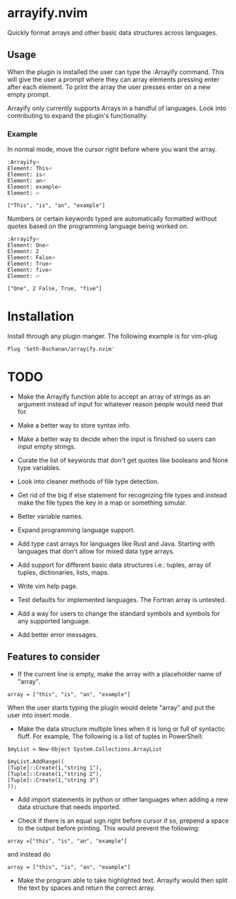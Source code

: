 # arrayify.nvim

Quickly format arrays and other basic data structures across languages.

## Usage

When the plugin is installed the user can type the :Arrayify command. This will
give the user a prompt where they can array elements pressing enter after 
each element. To print the array the user presses enter on a new empty prompt.

Arrayify only currently supports Arrays in a handful of languages. Look into 
contributing to expand the plugin's functionality.
### Example
In normal mode, move the cursor right before where you want the array.
```
:Arrayify⏎
Element: This⏎
Element: is⏎
Element: an⏎
Element: example⏎
Element: ⏎

```
```
["This", "is", "an", "example"]
```
Numbers or certain keywords typed are automatically formatted without quotes 
based on the programming language being worked on.

```
:Arrayify⏎
Element: One⏎
Element: 2
Element: False⏎
Element: True⏎
Element: five⏎
Element: ⏎
```
```
["One", 2 False, True, "five"]
```

# Installation

Install through any plugin manger. The following example is for vim-plug
```
Plug 'Seth-Buchanan/arrayify.nvim'

```

# TODO

* Make the Arrayify function able to accept an array of strings as an argument instead 
of input for whatever reason people would need that for.

* Make a better way to store syntax info.

* Make a better way to decide when the input is finished so users can input
empty strings.

* Curate the list of keywords that don't get quotes like booleans and None type
variables.

* Look into cleaner methods of file type detection.

* Get rid of the big if else statement for recognizing file types and instead
make the file types the key in a map or something simular.

* Better variable names.

* Expand programming language support.

* Add type cast arrays for languages like Rust and Java. Starting with 
languages that don't allow for mixed data type arrays.

* Add support for different basic data structures i.e.: tuples, array of tuples,
dictionaries, lists, maps.

* Write vim help page.

* Test defaults for implemented languages. The Fortran array is untested.

* Add a way for users to change the standard symbols and symbols for any supported 
language.

* Add better error messages.

## Features to consider

* If the current line is empty, make the array with a placeholder name of "array".

```
array = ["this", "is", "an", "example"] 
```
When the user starts typing the plugin would delete "array" and put the 
user into insert mode.

* Make the data structure multiple lines when it is long or full of 
syntactic fluff. For example, The following is a list of tuples in PowerShell:

```
$myList = New-Object System.Collections.ArrayList

$myList.AddRange((
[Tuple]::Create(1,"string 1"),
[Tuple]::Create(1,"string 2"),
[Tuple]::Create(1,"string 3") 
));
```

* Add import statements in python or other languages when adding a new 
data structure that needs imported.

* Check if there is an equal sign right before cursor if so, prepend a space 
to the output before printing. This would prevent the following:

```
array =["this", "is", "an", "example"] 
```
and instead do 
```
array = ["this", "is", "an", "example"] 
```
* Make the program able to take highlighted text. Arrayify would then split the 
text by spaces and return the correct array.
